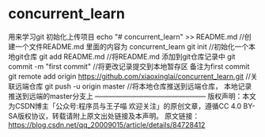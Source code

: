 # concurrent_learn
用来学习git 初始化上传项目
echo "# concurrent_learn" >> README.md   //创建一个文件README.md 里面的内容为 concurrent_learn
git init   //初始化一个本地git仓库
git add README.md  //将README.md 添加到git仓库记录中
git commit -m "first commit" //将更改记录提交到本地暂存区  备注为first commit
git remote add origin https://github.com/xiaoxinglai/concurrent_learn.git  //关联远端仓库
git push -u origin master  //将本地仓库推送到远端仓库， 本地记录推送到远端的master分支上
————————————————
版权声明：本文为CSDN博主「公众号:程序员与王子喵 欢迎关注」的原创文章，遵循CC 4.0 BY-SA版权协议，转载请附上原文出处链接及本声明。
原文链接：https://blog.csdn.net/qq_20009015/article/details/84728412